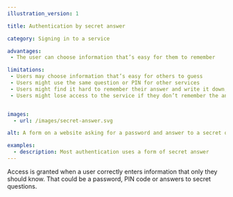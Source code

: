 ```yaml
---
illustration_version: 1

title: Authentication by secret answer

category: Signing in to a service

advantages:
 - The user can choose information that’s easy for them to remember

limitations:
 - Users may choose information that’s easy for others to guess
 - Users might use the same question or PIN for other services
 - Users might find it hard to remember their answer and write it down, reducing security
 - Users might lose access to the service if they don’t remember the answer


images:
  - url: /images/secret-answer.svg

alt: A form on a website asking for a password and answer to a secret question.

examples:
  - description: Most authentication uses a form of secret answer
---
```


Access is granted when a user correctly enters information that only they should know. That could be a password, PIN code or answers to secret questions.
